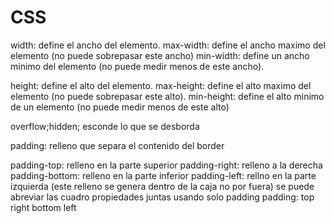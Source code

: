 # CSS
width: define el ancho del elemento.
max-width: define el ancho maximo del elemento (no puede sobrepasar este ancho)
min-width: define un ancho minimo del elemento (no puede medir menos de este ancho).

height: define el alto del elemento.
max-height: define el alto maximo del elemento (no puede sobrepasar este alto).
min-height: define el alto minimo de un elemento (no puede medir menos de este alto)

overflow;hidden; esconde lo que se desborda

padding: relleno que separa el contenido del border

padding-top: relleno en la parte superior
padding-right: relleno a la derecha
padding-bottom: relleno en la parte inferior
padding-left: rellno en la parte izquierda 
(este relleno se genera dentro de la caja no por fuera)
se puede abreviar las  cuadro propiedades juntas usando solo padding
padding: top right bottom left

